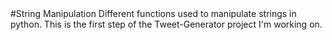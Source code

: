 <snippet>
#String Manipulation
Different functions used to manipulate strings in python.
This is the first step of the Tweet-Generator project I'm working on.
</snippet>
